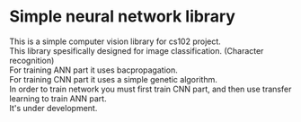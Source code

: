 # Simple neural network library
This is a simple computer vision library for cs102 project.<br />
This library spesifically designed for image classification. (Character recognition)<br />
For training ANN part it uses bacpropagation.<br />
For training CNN part it uses a simple genetic algorithm.<br />
In order to train network you must first train CNN part, and then use transfer learning to train ANN part.<br />
It's under development.<br />
